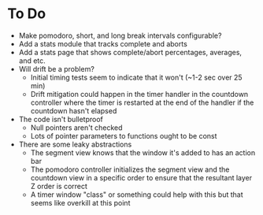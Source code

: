 # To Do

* Make pomodoro, short, and long break intervals configurable?
* Add a stats module that tracks complete and aborts
* Add a stats page that shows complete/abort percentages, averages, and etc.
* Will drift be a problem?
    * Initial timing tests seem to indicate that it won't (~1-2 sec over 25
      min)
    * Drift mitigation could happen in the timer handler in the countdown
      controller where the timer is restarted at the end of the handler if the
      countdown hasn't elapsed
* The code isn't bulletproof
    * Null pointers aren't checked
    * Lots of pointer parameters to functions ought to be const
* There are some leaky abstractions
    * The segment view knows that the window it's added to has an action bar
    * The pomodoro controller initializes the segment view and the countdown
      view in a specific order to ensure that the resultant layer Z order is
      correct
    * A timer window "class" or something could help with this but that seems
      like overkill at this point
